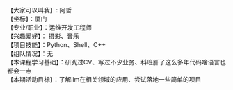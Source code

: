 【大家可以叫我】: 阿哲  
【坐标】：厦门  
【专业/职业】：运维开发工程师  
【兴趣爱好】： 摄影、音乐  
【项目技能】：Python、Shell、C++  
【组队情况】：无  
【本课程学习基础】：研究过CV、写过不少业务、科班肝了这么多年代码啥语言也都会一点  
【本期活动目标】：了解llm在相关领域的应用、尝试落地一些简单的项目  
